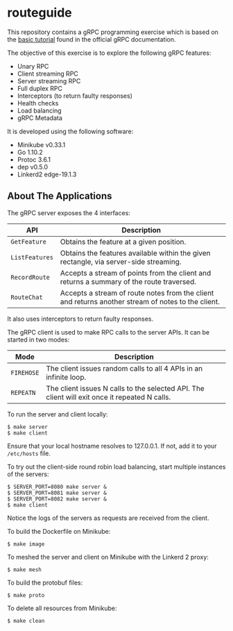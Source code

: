 # routeguide
This repository contains a gRPC programming exercise which is based on the [basic tutorial](https://grpc.io/docs/tutorials/basic/go.html) found in the official gRPC documentation.

The objective of this exercise is to explore the following gRPC features:

* Unary RPC
* Client streaming RPC
* Server streaming RPC
* Full duplex RPC
* Interceptors (to return faulty responses)
* Health checks
* Load balancing
* gRPC Metadata

It is developed using the following software:

* Minikube v0.33.1
* Go 1.10.2
* Protoc 3.6.1
* dep v0.5.0
* Linkerd2 edge-19.1.3

## About The Applications
The gRPC server exposes the 4 interfaces:

API            | Description
-------------- | -----------
`GetFeature`   | Obtains the feature at a given position.
`ListFeatures` | Obtains the features available within the given rectangle, via server-side streaming.
`RecordRoute`  | Accepts a stream of points from the client and returns a summary of the route traversed.
`RouteChat`    | Accepts a stream of route notes from the client and returns another stream of notes to the client.

It also uses interceptors to return faulty responses.

The gRPC client is used to make RPC calls to the server APIs. It can be started in two modes:

Mode       | Description
---------- | -----------
`FIREHOSE` | The client issues random calls to all 4 APIs in an infinite loop.
`REPEATN`  | The client issues N calls to the selected API. The client will exit once it repeated N calls.


To run the server and client locally:
```
$ make server
$ make client
```
Ensure that your local hostname resolves to 127.0.0.1. If not, add it to your `/etc/hosts` file.

To try out the client-side round robin load balancing, start multiple instances of the servers:
```
$ SERVER_PORT=8080 make server &
$ SERVER_PORT=8081 make server &
$ SERVER_PORT=8082 make server &
$ make client
```
Notice the logs of the servers as requests are received from the client.

To build the Dockerfile on Minikube:
```
$ make image
```

To meshed the server and client on Minikube with the Linkerd 2 proxy:
```
$ make mesh
```

To build the protobuf files:
```
$ make proto
```

To delete all resources from Minikube:
```
$ make clean
```
